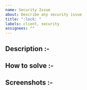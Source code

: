 ```yaml
---
name: Security Issue
about: Describe any security issue
title: ":lock: "
labels: client, security
assignees: ""
---
```


<!--- Describe the security issue --->

## Description :-

<!--- Describe how the issue can be solved --->

## How to solve :-

<!--- Attach screenshots if possible --->

## Screenshots :-
